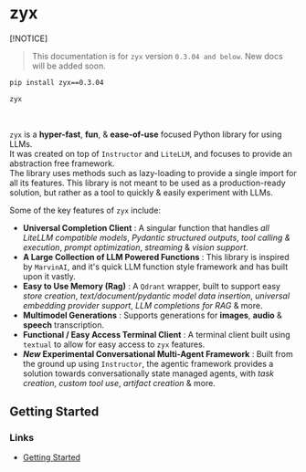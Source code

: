 # **zyx**


[!NOTICE]
> This documentation is for `zyx` version `0.3.04 and below`. New docs will be added soon.


``` bash
pip install zyx==0.3.04

zyx
```

</br>

<code>zyx</code> is a **hyper-fast**, **fun**, & **ease-of-use** focused Python library for using LLMs. </br>
It was created on top of <code>Instructor</code> and <code>LiteLLM</code>, and focuses to provide an abstraction free framework. </br>
The library uses methods such as lazy-loading to provide a single import for all its features. This library is not meant to be used as a production-ready solution, but rather as a tool to quickly & easily experiment with LLMs. 

Some of the key features of <code>zyx</code> include:

- **Universal Completion Client** : A singular function that handles *all LiteLLM compatible models*, *Pydantic structured outputs*, *tool calling & execution*, *prompt optimization*, *streaming* & *vision support*.
- **A Large Collection of LLM Powered Functions** : This library is inspired by <code>MarvinAI</code>, and it's quick LLM function style framework and has built upon it vastly.
- **Easy to Use Memory (Rag)** : A <code>Qdrant</code> wrapper, built to support easy *store creation*, *text/document/pydantic model data insertion*, *universal embedding provider support*, *LLM completions for RAG* & more.
- **Multimodel Generations** : Supports generations for **images**, **audio** & **speech** transcription.
- **Functional / Easy Access Terminal Client** : A terminal client built using <code>textual</code> to allow for easy access to <code>zyx</code> features.
- ***New* Experimental Conversational Multi-Agent Framework** : Built from the ground up using <code>Instructor</code>, the agentic framework provides a solution towards conversationally state managed agents, with *task creation*, *custom tool use*, *artifact creation* & more.

## **Getting Started**

### Links

- [Getting Started](examples/getting-started.md)

